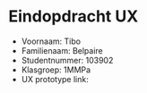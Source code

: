 # Eindopdracht UX

- Voornaam: Tibo
- Familienaam: Belpaire
- Studentnummer: 103902
- Klasgroep: 1MMPa 
- UX prototype link: 